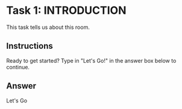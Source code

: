 # Task 1: INTRODUCTION
This task tells us about this room.

## Instructions
Ready to get started? Type in "Let's Go!" in the answer box below to continue.

## Answer
Let's Go
